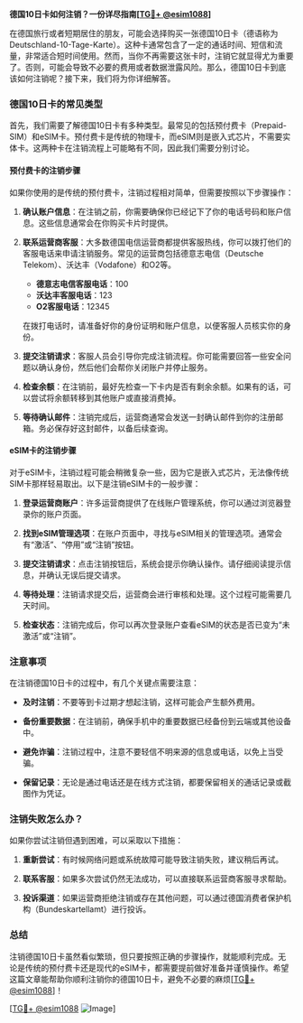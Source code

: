 **德国10日卡如何注销？一份详尽指南[[TG💪+ @esim1088](https://t.me/s/esim1088)]**

在德国旅行或者短期居住的朋友，可能会选择购买一张德国10日卡（德语称为Deutschland-10-Tage-Karte）。这种卡通常包含了一定的通话时间、短信和流量，非常适合短时间使用。然而，当你不再需要这张卡时，注销它就显得尤为重要了。否则，可能会导致不必要的费用或者数据泄露风险。那么，德国10日卡到底该如何注销呢？接下来，我们将为你详细解答。

### 德国10日卡的常见类型

首先，我们需要了解德国10日卡有多种类型。最常见的包括预付费卡（Prepaid-SIM）和eSIM卡。预付费卡是传统的物理卡，而eSIM则是嵌入式芯片，不需要实体卡。这两种卡在注销流程上可能略有不同，因此我们需要分别讨论。

#### 预付费卡的注销步骤

如果你使用的是传统的预付费卡，注销过程相对简单，但需要按照以下步骤操作：

1. **确认账户信息**：在注销之前，你需要确保你已经记下了你的电话号码和账户信息。这些信息通常会在你购买卡片时提供。

2. **联系运营商客服**：大多数德国电信运营商都提供客服热线，你可以拨打他们的客服电话来申请注销服务。常见的运营商包括德意志电信（Deutsche Telekom）、沃达丰（Vodafone）和O2等。

   - **德意志电信客服电话**：100
   - **沃达丰客服电话**：123
   - **O2客服电话**：12345

   在拨打电话时，请准备好你的身份证明和账户信息，以便客服人员核实你的身份。

3. **提交注销请求**：客服人员会引导你完成注销流程。你可能需要回答一些安全问题以确认身份，然后他们会帮你关闭账户并停止服务。

4. **检查余额**：在注销前，最好先检查一下卡内是否有剩余余额。如果有的话，可以尝试将余额转移到其他账户或直接消费掉。

5. **等待确认邮件**：注销完成后，运营商通常会发送一封确认邮件到你的注册邮箱。务必保存好这封邮件，以备后续查询。

#### eSIM卡的注销步骤

对于eSIM卡，注销过程可能会稍微复杂一些，因为它是嵌入式芯片，无法像传统SIM卡那样轻易取出。以下是注销eSIM卡的一般步骤：

1. **登录运营商账户**：许多运营商提供了在线账户管理系统，你可以通过浏览器登录你的账户页面。

2. **找到eSIM管理选项**：在账户页面中，寻找与eSIM相关的管理选项。通常会有“激活”、“停用”或“注销”按钮。

3. **提交注销请求**：点击注销按钮后，系统会提示你确认操作。请仔细阅读提示信息，并确认无误后提交请求。

4. **等待处理**：注销请求提交后，运营商会进行审核和处理。这个过程可能需要几天时间。

5. **检查状态**：注销完成后，你可以再次登录账户查看eSIM的状态是否已变为“未激活”或“注销”。

### 注意事项

在注销德国10日卡的过程中，有几个关键点需要注意：

- **及时注销**：不要等到卡过期才想起注销，这样可能会产生额外费用。
  
- **备份重要数据**：在注销前，确保手机中的重要数据已经备份到云端或其他设备中。

- **避免诈骗**：注销过程中，注意不要轻信不明来源的信息或电话，以免上当受骗。

- **保留记录**：无论是通过电话还是在线方式注销，都要保留相关的通话记录或截图作为凭证。

### 注销失败怎么办？

如果你尝试注销但遇到困难，可以采取以下措施：

1. **重新尝试**：有时候网络问题或系统故障可能导致注销失败，建议稍后再试。

2. **联系客服**：如果多次尝试仍然无法成功，可以直接联系运营商客服寻求帮助。

3. **投诉渠道**：如果运营商拒绝注销或存在其他问题，可以通过德国消费者保护机构（Bundeskartellamt）进行投诉。

### 总结

注销德国10日卡虽然看似繁琐，但只要按照正确的步骤操作，就能顺利完成。无论是传统的预付费卡还是现代的eSIM卡，都需要提前做好准备并谨慎操作。希望这篇文章能帮助你顺利注销你的德国10日卡，避免不必要的麻烦[[TG💪+ @esim1088](https://t.me/s/esim1088)]！

[[TG💪+ @esim1088](https://t.me/s/esim1088) ![Image](https://i.postimg.cc/4NQfJmqS/Snipaste-2025-05-13-00-14-12.png)]